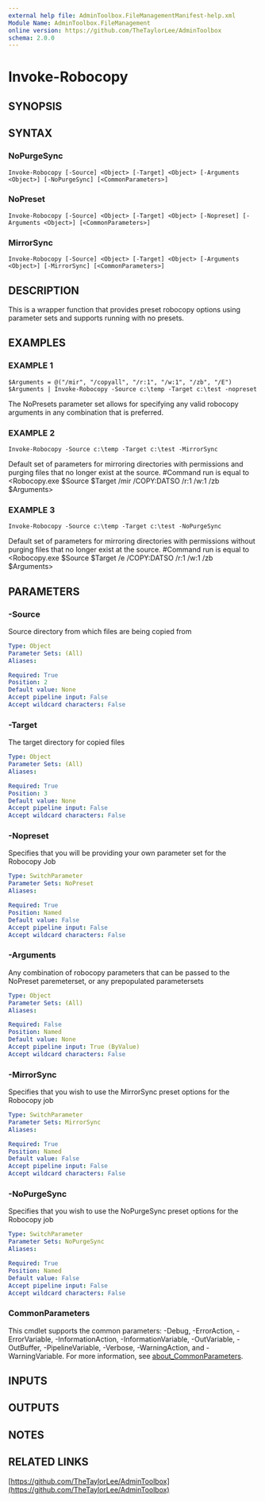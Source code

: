```yaml
---
external help file: AdminToolbox.FileManagementManifest-help.xml
Module Name: AdminToolbox.FileManagement
online version: https://github.com/TheTaylorLee/AdminToolbox
schema: 2.0.0
---
```


# Invoke-Robocopy

## SYNOPSIS

## SYNTAX

### NoPurgeSync
```
Invoke-Robocopy [-Source] <Object> [-Target] <Object> [-Arguments <Object>] [-NoPurgeSync] [<CommonParameters>]
```

### NoPreset
```
Invoke-Robocopy [-Source] <Object> [-Target] <Object> [-Nopreset] [-Arguments <Object>] [<CommonParameters>]
```

### MirrorSync
```
Invoke-Robocopy [-Source] <Object> [-Target] <Object> [-Arguments <Object>] [-MirrorSync] [<CommonParameters>]
```

## DESCRIPTION
This is a wrapper function that provides preset robocopy options using parameter sets and supports running with no presets.

## EXAMPLES

### EXAMPLE 1
```
$Arguments = @("/mir", "/copyall", "/r:1", "/w:1", "/zb", "/E")
$Arguments | Invoke-Robocopy -Source c:\temp -Target c:\test -nopreset
```

The NoPresets parameter set allows for specifying any valid robocopy arguments in any combination that is preferred.

### EXAMPLE 2
```
Invoke-Robocopy -Source c:\temp -Target c:\test -MirrorSync
```

Default set of parameters for mirroring directories with permissions and purging files that no longer exist at the source.
#Command run is equal to \<Robocopy.exe $Source $Target /mir /COPY:DATSO /r:1 /w:1 /zb $Arguments\>

### EXAMPLE 3
```
Invoke-Robocopy -Source c:\temp -Target c:\test -NoPurgeSync
```

Default set of parameters for mirroring directories with permissions without purging files that no longer exist at the source.
#Command run is equal to \<Robocopy.exe $Source $Target /e /COPY:DATSO /r:1 /w:1 /zb $Arguments\>

## PARAMETERS

### -Source
Source directory from which files are being copied from

```yaml
Type: Object
Parameter Sets: (All)
Aliases:

Required: True
Position: 2
Default value: None
Accept pipeline input: False
Accept wildcard characters: False
```

### -Target
The target directory for copied files

```yaml
Type: Object
Parameter Sets: (All)
Aliases:

Required: True
Position: 3
Default value: None
Accept pipeline input: False
Accept wildcard characters: False
```

### -Nopreset
Specifies that you will be providing your own parameter set for the Robocopy Job

```yaml
Type: SwitchParameter
Parameter Sets: NoPreset
Aliases:

Required: True
Position: Named
Default value: False
Accept pipeline input: False
Accept wildcard characters: False
```

### -Arguments
Any combination of robocopy parameters that can be passed to the NoPreset paremeterset, or any prepopulated parametersets

```yaml
Type: Object
Parameter Sets: (All)
Aliases:

Required: False
Position: Named
Default value: None
Accept pipeline input: True (ByValue)
Accept wildcard characters: False
```

### -MirrorSync
Specifies that you wish to use the MirrorSync preset options for the Robocopy job

```yaml
Type: SwitchParameter
Parameter Sets: MirrorSync
Aliases:

Required: True
Position: Named
Default value: False
Accept pipeline input: False
Accept wildcard characters: False
```

### -NoPurgeSync
Specifies that you wish to use the NoPurgeSync preset options for the Robocopy job

```yaml
Type: SwitchParameter
Parameter Sets: NoPurgeSync
Aliases:

Required: True
Position: Named
Default value: False
Accept pipeline input: False
Accept wildcard characters: False
```

### CommonParameters
This cmdlet supports the common parameters: -Debug, -ErrorAction, -ErrorVariable, -InformationAction, -InformationVariable, -OutVariable, -OutBuffer, -PipelineVariable, -Verbose, -WarningAction, and -WarningVariable. For more information, see [about_CommonParameters](http://go.microsoft.com/fwlink/?LinkID=113216).

## INPUTS

## OUTPUTS

## NOTES

## RELATED LINKS

[https://github.com/TheTaylorLee/AdminToolbox](https://github.com/TheTaylorLee/AdminToolbox)

